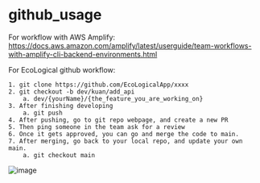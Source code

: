 # github_usage

For workflow with AWS Amplify: https://docs.aws.amazon.com/amplify/latest/userguide/team-workflows-with-amplify-cli-backend-environments.html

For EcoLogical github workflow:

	1. git clone https://github.com/EcoLogicalApp/xxxx
	2. git checkout -b dev/kuan/add_api
		a. dev/{yourName}/{the_feature_you_are_working_on}
	3. After finishing developing
		a. git push
	4. After pushing, go to git repo webpage, and create a new PR
	5. Then ping someone in the team ask for a review
	6. Once it gets approved, you can go and merge the code to main.
	7. After merging, go back to your local repo, and update your own main.
		a. git checkout main
    
![image](https://user-images.githubusercontent.com/118136804/217459856-e0c24535-f3cd-43c1-b9d4-1d03e860c5de.png)

